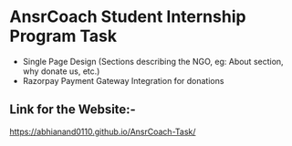 # AnsrCoach Student Internship Program Task
* Single Page Design (Sections describing the NGO, eg: About section, why donate us, etc.)
* Razorpay Payment Gateway Integration for donations

## Link for the Website:- 
https://abhianand0110.github.io/AnsrCoach-Task/
